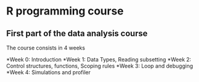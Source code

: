 # R programming course
## First part of the data analysis course
The course consists in 4 weeks

*Week 0: Introduction
*Week 1: Data Types, Reading subsetting
*Week 2: Control structures, functions, Scoping rules
*Week 3: Loop and debugging
*Week 4: Simulations and profiler
